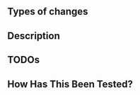 ## Types of changes
<!--- What types of changes does your code introduce? Uncomment matching entries to apply: -->
<!--- - Bug fix (non-breaking change which fixes an issue) -->
<!--- - New feature (non-breaking change which adds functionality) -->
<!--- - Breaking change (fix or feature that would cause existing functionality to change) -->

## Description
<!--- Describe your changes in detail -->

## TODOs 
<!--- Please describe your TODO-lists before complete this PR if any -->
<!--- - [ ] Do something -->
<!--- - [ ] Do something else ... -->

## How Has This Been Tested?
<!--- Please describe in detail how you tested your changes. -->
<!--- Include details of your testing environment, and the tests you ran to -->
<!--- see how your change affects other areas of the code, etc. -->
